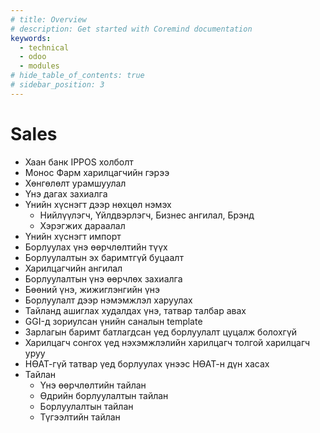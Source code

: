 ```yaml
---
# title: Overview
# description: Get started with Coremind documentation
keywords:
  - technical
  - odoo
  - modules
# hide_table_of_contents: true
# sidebar_position: 3
---
```


# Sales

- Хаан банк IPPOS холболт
- Монос Фарм харилцагчийн гэрээ
- Хөнгөлөлт урамшуулал
- Үнэ дагах захиалга
- Үнийн хүснэгт дээр нөхцөл нэмэх
  - Нийлүүлэгч, Үйлдвэрлэгч, Бизнес ангилал, Брэнд
  - Хэрэгжих дараалал
- Үнийн хүснэгт импорт
- Борлуулах үнэ өөрчлөлтийн түүх
- Борлуулалтын эх баримтгүй буцаалт
- Харилцагчийн ангилал
- Борлуулалтын үнэ өөрчлөх захиалга
- Бөөний үнэ, жижиглэнгийн үнэ
- Борлуулалт дээр нэмэмжлэл харуулах
- Тайланд ашиглах худалдах үнэ, татвар талбар авах
- GGI-д зориулсан үнийн саналын template
- Зарлагын баримт батлагдсан үед борлуулалт цуцалж болохгүй
- Харилцагч сонгох үед нэхэмжлэлийн харилцагч толгой харилцагч уруу
- НӨАТ-гүй татвар үед борлуулах үнээс НӨАТ-н дүн хасах
- Тайлан
  - Үнэ өөрчлөлтийн тайлан
  - Өдрийн борлуулалтын тайлан
  - Борлуулалтын тайлан
  - Түгээлтийн тайлан
